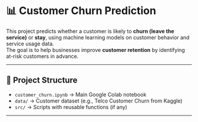 # 📊 Customer Churn Prediction

This project predicts whether a customer is likely to **churn (leave the service)** or **stay**, using machine learning models on customer behavior and service usage data.  
The goal is to help businesses improve **customer retention** by identifying at-risk customers in advance.  

---

## 📂 Project Structure
- `customer_churn.ipynb` → Main Google Colab notebook  
- `data/` → Customer dataset (e.g., Telco Customer Churn from Kaggle)  
- `src/` → Scripts with reusable functions (if any)  

---



